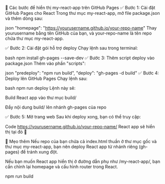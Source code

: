 🚀 Các bước để hiển thị my-react-app trên GitHub Pages
✅ Bước 1: Cài đặt GitHub Pages cho React
Trong thư mục my-react-app, mở file package.json và thêm dòng sau:

json
"homepage": "https://yourusername.github.io/your-repo-name"
Thay yourusername bằng tên GitHub của bạn, và your-repo-name là tên repo chứa thư mục my-react-app.

✅ Bước 2: Cài đặt gói hỗ trợ deploy
Chạy lệnh sau trong terminal:

bash
npm install gh-pages --save-dev
✅ Bước 3: Thêm script deploy vào package.json
Thêm vào phần "scripts":

json
"predeploy": "npm run build",
"deploy": "gh-pages -d build"
✅ Bước 4: Deploy lên GitHub Pages
Chạy lệnh sau:

bash
npm run deploy
Lệnh này sẽ:

Build React app vào thư mục build/

Đẩy nội dung build/ lên nhánh gh-pages của repo

✅ Bước 5: Mở trang web
Sau khi deploy xong, bạn có thể truy cập:

Code
https://yourusername.github.io/your-repo-name/
React app sẽ hiển thị tại đó 🎉

🧠 Mẹo thêm
Nếu repo của bạn chứa cả index.html thuần ở thư mục gốc và thư mục my-react-app, bạn nên deploy React app từ nhánh riêng (gh-pages) để tránh xung đột.

Nếu bạn muốn React app hiển thị ở đường dẫn phụ như /my-react-app/, bạn cần chỉnh lại homepage và cấu hình router trong React.

npm run build